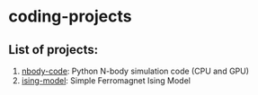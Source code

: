 # coding-projects


## List of projects:

1. [nbody-code](https://github.com/geetmankar/coding-projects/tree/main/nbody-code): Python N-body simulation code (CPU and GPU)
2. [ising-model](https://github.com/geetmankar/coding-projects/tree/main/ising-model): Simple Ferromagnet Ising Model
